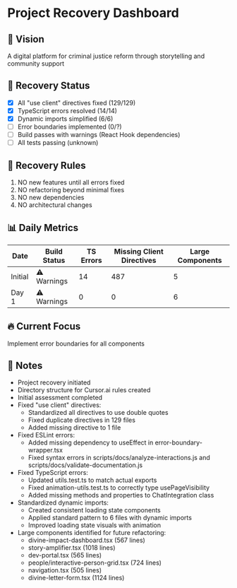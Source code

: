 # Project Recovery Dashboard

## 🎯 Vision
A digital platform for criminal justice reform through storytelling and community support

## 📍 Recovery Status
- [x] All "use client" directives fixed (129/129)
- [x] TypeScript errors resolved (14/14)
- [x] Dynamic imports simplified (6/6)
- [ ] Error boundaries implemented (0/?)
- [ ] Build passes with warnings (React Hook dependencies)
- [ ] All tests passing (unknown)

## 🚫 Recovery Rules
1. NO new features until all errors fixed
2. NO refactoring beyond minimal fixes
3. NO new dependencies
4. NO architectural changes

## 📊 Daily Metrics
| Date | Build Status | TS Errors | Missing Client Directives | Large Components |
|------|--------------|-----------|---------------------------|------------------|
| Initial | ⚠️ Warnings | 14 | 487 | 5 |
| Day 1 | ⚠️ Warnings | 0 | 0 | 6 |

## 🔥 Current Focus
Implement error boundaries for all components

## 📝 Notes
- Project recovery initiated
- Directory structure for Cursor.ai rules created
- Initial assessment completed
- Fixed "use client" directives:
  - Standardized all directives to use double quotes
  - Fixed duplicate directives in 129 files
  - Added missing directive to 1 file
- Fixed ESLint errors:
  - Added missing dependency to useEffect in error-boundary-wrapper.tsx
  - Fixed syntax errors in scripts/docs/analyze-interactions.js and scripts/docs/validate-documentation.js
- Fixed TypeScript errors:
  - Updated utils.test.ts to match actual exports
  - Fixed animation-utils.test.ts to correctly type usePageVisibility
  - Added missing methods and properties to ChatIntegration class
- Standardized dynamic imports:
  - Created consistent loading state components
  - Applied standard pattern to 6 files with dynamic imports
  - Improved loading state visuals with animation
- Large components identified for future refactoring:
  - divine-impact-dashboard.tsx (567 lines)
  - story-amplifier.tsx (1018 lines)
  - dev-portal.tsx (565 lines)
  - people/interactive-person-grid.tsx (724 lines)
  - navigation.tsx (505 lines)
  - divine-letter-form.tsx (1124 lines) 
